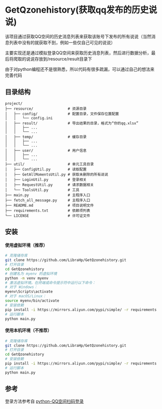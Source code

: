 # GetQzonehistory(获取qq发布的历史说说)

该项目通过获取QQ空间的历史消息列表来获取该账号下发布的所有说说（当然消息列表中没有的就获取不到，例如一些仅自己可见的说说）

主要实现还是通过模拟登录QQ空间来获取历史消息列表，然后进行数据分析，最后将爬取的说说存放到/resource/result目录下

由于对python编程还不是很熟悉，所以代码有很多疏漏，可以通过自己的想法来完善代码
## 目录结构

```text
project/
├── resource/                # 资源目录
│   ├── config/              # 配置目录，文件保存位置配置
│   │   └── config.ini
│   ├── result/              # 导出结果的目录，格式为“你的qq.xlsx”
│   │   ├── ...
│   │   └── ...
│   ├── temp/                # 缓存目录
│   │   ├── ...
│   │   └── ...
│   ├── user/                # 用户信息
│   │   ├── ...
│   │   └── ...
├── util/                    # 单元工具目录
│   ├── ConfigUtil.py        # 读取配置
│   ├── GetAllMomentsUtil.py # 获取未删除的所有说说
│   ├── LoginUtil.py         # 登录相关
│   ├── RequestUtil.py       # 请求数据相关
│   └── ToolsUtil.py         # 工具
├── main.py                  # 主程序入口
├── fetch_all_message.py     # 主程序入口
├── README.md                # 项目说明文件
├── requirements.txt         # 依赖项列表
└── LICENSE                  # 许可证文件
```

## 安装

#### 使用虚拟环境（推荐）
```bash
# 克隆储存库
git clone https://github.com/LibraHp/GetQzonehistory.git
# 打开目录
cd GetQzonehistory
# 创建名为 myenv 的虚拟环境
python -m venv myenv
# 激活虚拟环境。在终端或命令提示符中运行以下命令：
# 对于 Windows：
myenv\Scripts\activate
# 对于 macOS/Linux：
source myenv/bin/activate
# 安装依赖
pip install -i https://mirrors.aliyun.com/pypi/simple/ -r requirements.txt
# 运行脚本
python main.py
```
#### 使用本机环境（不推荐）
```bash
# 克隆储存库
git clone https://github.com/LibraHp/GetQzonehistory.git
# 打开目录
cd GetQzonehistory
# 安装依赖
pip install -i https://mirrors.aliyun.com/pypi/simple/ -r requirements.txt
# 运行脚本
python main.py
```


## 参考

登录方法参考自
[python-QQ空间扫码登录](https://blog.csdn.net/m0_50153253/article/details/113780595)


